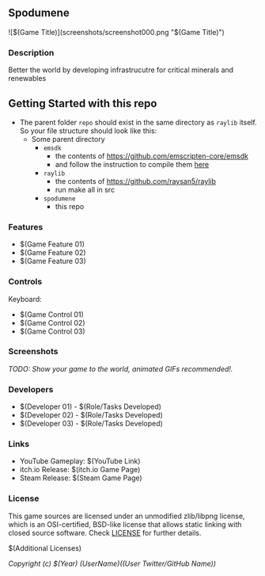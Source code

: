 ## Spodumene

![$(Game Title)](screenshots/screenshot000.png "$(Game Title)")

### Description

Better the world by developing infrastrucutre for critical minerals and renewables

## Getting Started with this repo

- The parent folder `repo` should exist in the same directory as `raylib` itself. So your file structure should look like this:
  - Some parent directory
    - `emsdk`
      - the contents of https://github.com/emscripten-core/emsdk
      - and follow the instruction to compile them [here](https://emscripten.org/docs/getting_started/downloads.html)
    - `raylib`
      - the contents of https://github.com/raysan5/raylib
      - run make all in src
    - `spodumene`
      - this repo

### Features

- $(Game Feature 01)
- $(Game Feature 02)
- $(Game Feature 03)

### Controls

Keyboard:

- $(Game Control 01)
- $(Game Control 02)
- $(Game Control 03)

### Screenshots

_TODO: Show your game to the world, animated GIFs recommended!._

### Developers

- $(Developer 01) - $(Role/Tasks Developed)
- $(Developer 02) - $(Role/Tasks Developed)
- $(Developer 03) - $(Role/Tasks Developed)

### Links

- YouTube Gameplay: $(YouTube Link)
- itch.io Release: $(itch.io Game Page)
- Steam Release: $(Steam Game Page)

### License

This game sources are licensed under an unmodified zlib/libpng license, which is an OSI-certified, BSD-like license that allows static linking with closed source software. Check [LICENSE](LICENSE) for further details.

$(Additional Licenses)

_Copyright (c) $(Year) $(User Name) ($(User Twitter/GitHub Name))_
